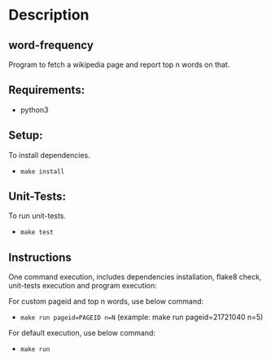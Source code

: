 # Description
## word-frequency
Program to fetch a wikipedia page and report top n words on that.

## Requirements:
* python3

## Setup:
To install dependencies.
* `make install`

## Unit-Tests:
To run unit-tests.
* `make test`

## Instructions
One command execution, includes dependencies installation, flake8 check, unit-tests execution and program execution:

For custom pageid and top n words, use below command:
* `make run pageid=PAGEID n=N` (example: make run pageid=21721040 n=5)

For default execution, use below command:
* `make run`